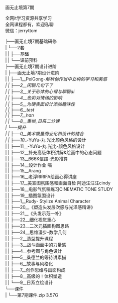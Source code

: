 画无止境第7期

全网it学习资源共享学习<br>全网课程都有，欢迎私聊<br>微信：jerryttom<br>

├──画无止境7期基础研修<br> | └──2套<br> | | ├──基础<br> | | └──课前预科<br> ├──画无止境7期设计进阶<br> | ├──画无止境7期设计进阶<br> | | ├──1__PeiGong-_解析创作当中立构的学习和美感<br> | | ├──2__闲聊几句下了<br> | | ├──3__关于形体的心得与聊聊ai<br> | | ├──4__色彩对情绪的影响<br> | | ├──5__为硬表面设计添加趣味性<br> | | ├──6__test<br> | | ├──7__han<br> | | └──8__重帧_日系二分课<br> | └──提升<br> | | ├──0__美术吸量商业化和设计的结合<br> | | ├──10__-YuYu-丸 光比颜色风格的设计<br> | | ├──11__-YuYu-丸 光比-颜色风格设计<br> | | ├──12__补充高级体积讲解&amp;绘画中的心态问题<br> | | ├──13__666K信譞-光影推算<br> | | ├──14__设计作业 嗝<br> | | ├──15__Arang<br> | | ├──16__老浮RIRIFA绘画心得讲座<br> | | ├──17__美宣图氛围感和画面自检 阿迪汪汪汪cindy<br> | | ├──18__电影气氛稿练习CINEMATIC TONE STUDY<br> | | ├──19__插图氛围设计<br> | | ├──1__Rudy- Stylize Animal Character<br> | | ├──20__《塑造头发层次感与光泽感精讲》<br> | | ├──21__《头发示范—补》<br> | | ├──22__细化视觉重心<br> | | ├──23__二次元插画构图思路<br> | | ├──24__思维漫步-数学几何<br> | | ├──2__造型提升课程<br> | | ├──3__战斗画面中的力量感<br> | | ├──4__参考图与角色设计<br> | | ├──5__桑德兰的等待讲素描<br> | | ├──6__故事与风格化<br> | | ├──7__创作思维与画面构成<br> | | ├──8__高级的！体积塑造<br> | | └──9__日系立绘设计<br> └──课件<br> | └──第7期课件.zip 3.57G